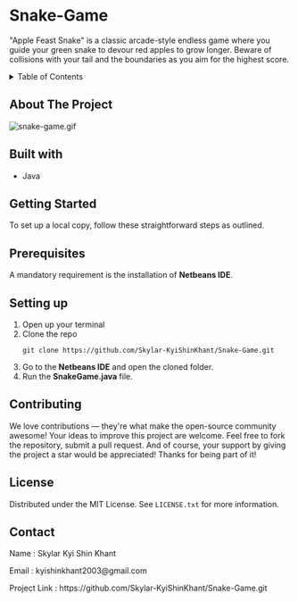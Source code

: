 # Snake-Game
"Apple Feast Snake" is a classic arcade-style endless game where you guide your green snake to devour red apples to grow longer. Beware of collisions with your tail and the boundaries as you aim for the highest score.

<details> 
<summary>Table of Contents</summary>
  
- [About The Project](#about-the-project)
- [Built with](#built-with)
- [Getting Started](#getting-started)
- [Prerequisites](#prerequisites)
- [Setting up](#setting-up)
- [Contributing](#contributing)
- [License](#license)
- [Contact](#contact)

</details>

## About The Project

![snake-game.gif]()

## Built with
- Java

## Getting Started
To set up a local copy, follow these straightforward steps as outlined.

## Prerequisites
A mandatory requirement is the installation of **Netbeans IDE**.

## Setting up
1. Open up your terminal
2. Clone the repo 
   ```
   git clone https://github.com/Skylar-KyiShinKhant/Snake-Game.git
   ```
3. Go to the **Netbeans IDE** and open the cloned folder.
4. Run the **SnakeGame.java** file.

## Contributing
We love contributions — they're what make the open-source community awesome! Your ideas to improve this project are welcome. Feel free to fork the repository, submit a pull request. And of course, your support by giving the project a star would be appreciated! Thanks for being part of it!

## License
Distributed under the MIT License. See ```LICENSE.txt``` for more information.

## Contact
<p>Name : Skylar Kyi Shin Khant</p>
<p>Email : kyishinkhant2003@gmail.com</p>
<p>Project Link : https://github.com/Skylar-KyiShinKhant/Snake-Game.git</p>
